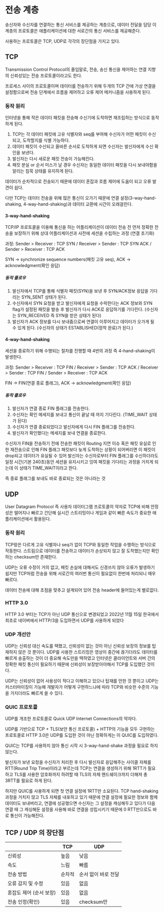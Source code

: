 # 전송 계층

송신자와 수신자를 연결하는 통신 서비스를 제공하는 계층으로, 데이터 전달을 담당
이 계층의 프로토콜은 애플리케이션에 대한 서로간의 통신 서비스를 제공해준다.

사용하는 프로토콜은 TCP, UDP로 각각의 장단점을 가지고 있다.

## TCP

Transmission Control Protocol의 줄임말로, 전송, 송신 통신을 제어하는 연결 지향의 신뢰성있는 전송 프로토콜이라고도 한다.

프로세스 사이의 프로토콜이며 데이터를 전송하기 위해 두개의 TCP 간에 가상 연결을 설정함으로써 전송 단계에서 흐름을 제어하고 오류 제어 메커니즘을 사용하게 된다.

### 동작 원리

인터넷을 통해 작은 데이터 패킷을 전송해 수신기에 도착하면 재조립하는 방식으로 동작하게 된다.

1. TCP는 각 데이터 패킷에 고유 식별자와 seq를 부여해 수신자가 어떤 패킷이 수신되고, 도착할지를 식별 가능하다.
2. 데이터 패킷이 수신되고 올바른 순서로 도착하게 되면 수신자는 발신자에게 수신 확인을 보낸다.
3. 발신자는 다시 새로운 패킷 전송이 가능해진다.
4. 패킷 분실 or 순서 미스가 날 경우 수신자는 동일한 데이터 패킷을 다시 보내야함을 알리는 침묵 상태를 유지하게 된다.

데이터가 순차적으로 전송되기 때문에 데이터 혼잡과 흐름 제어에 도움이 되고 오류 발견이 쉽다.

다만 TCP는 데이터 전송을 위해 많은 통신이 오가기 때문에 연결 설정(3-way-hand-shaking, 4-way-hand-shaking)과 데이터 교환에 시간이 오래걸린다.

#### 3-way-hand-shaking

TCP/IP 프로토콜을 이용해 통신을 하는 어플리케이션이 데이터 전송 전 먼저 정확한 전송을 보장하기 위해 상대 어플리케이션과 사전에 세션을 수립하는 과정 (연결 초기화)

과정: Sender > Receiver : TCP SYN / Receiver > Sender : TCP SYN ACK / Sender > Receiver : TCP ACK

SYN -> synchronize sequence numbers(패킷 고유 seq), ACK -> acknowledgment(확인 응답)

##### 동작 플로우

1. 발신자에서 TCP를 통해 식별자 패킷(SYN)을 보낸 후 SYN/ACK정보 응답을 기다리는 SYN_SENT 상태가 된다.
2. 수신자에서 SYN 요청을 받고 발신자에게 요청을 수락한다는 ACK 정보와 SYN flag가 설정된 패킷을 발송 후 발신자가 다시 ACK로 응답하기를 기다린다. (수신자는 SYN_RECEIVED 즉 SYN을 받은 상태가 된다)
3. 발신자가 ACK 정보를 다시 보내줌으로써 연결이 이루어지고 데이터가 오가게 될 수 있게 된다. (수신자의 상태가 ESTABLISHED(정착 완료)가 된다.)

#### 4-way-hand-shaking

세션을 종료하기 위해 수행되는 절차를 진행할 때 4번의 과정 즉 4-hand-shaking이 발생한다.

과정: Sender > Receiver : TCP FIN / Receiver > Sender : TCP ACK / Receiver > Sender : TCP FIN / Sender > Receiver : TCP ACK

FIN -> FIN(연결 종료 플래그), ACK -> acknowledgment(확인 응답)

##### 동작 플로우

1. 발신자가 연결 종료 FIN 플래그를 전송한다.
2. 수신자는 확인 메세지를 보내고 통신이 끝날 때 까지 기다린다. (TIME_WAIT 상태가 된다)
3. 수신자가 연결 종료되었다고 발신자에게 다시 FIN 플래그를 전송한다.
4. 발신자가 확인했다는 메세지를 보내 연결을 종료한다.

수신자가 FIN을 전송하기 전에 전송한 패킷이 Routing 지연 이슈 혹은 패킷 유실로 인한 재전송으로 인해 FIN 플래그 패킷보다 늦게 도착하는 상황이 되어버리면 이 패킷이 drop되고 데이터가 유실될 수 있어 발신자는 수신자로부터 FIN 플래그를 수신하더라도 일정 시간(기본 240초)동안 세션을 유지시키고 잉여 패킷을 기다리는 과정을 거치게 되는데 이 상태가 TIME_WAIT이라고 한다.

즉 종료 플래그를 보내도 바로 종료되는 것은 아니라는 것

## UDP

User Datagram Protocol 즉 사용자 데이터그램 프로토콜의 약자로 TCP에 비해 안정성은 떨어지나 빠르고 간단해 실시간 스트리밍이나 게임과 같이 빠른 속도가 중요한 애플리케이션에서 활용된다.

### 동작 원리

TCP랑은 다르게 고유 식별자나 seq가 없이 TCP와 동일한 작업을 수행하는 방식으로 작동한다. 스트림으로 데이터를 전송하고 데이터가 손상되지 않고 잘 도착했는지만 확인하는 checksum만 존재한다.

UDP는 오류 수정이 거의 없고, 패킷 손실에 대해서도 신경쓰지 않아 오류가 발생하기 쉽지만 TCP처럼 전송을 위해 서로간의 여러번 통신이 필요없이 한번에 처리되니 매우 빠르다.

데이터 전송에 대해 초점을 맞추고 설계되어 있어 전송 header에 들어있는게 별로없다.

### HTTP 3.0

HTTP 3.0 부터는 TCP가 아닌 UDP 통신으로 변경되었고 2022년 11월 15일 한국에서 최초로 네이버에서 HTTP/3을 도입하면서 UDP를 사용하게 되었다

### UDP 개선안

UDP는 신뢰성 대신 속도를 택했고, 신뢰성이 없는 것이 아닌 신뢰성 보장의 정보를 탑재하지 않은 것 뿐이다. UDP를 사용한 스트리밍은 영상이 중간에 끊기더라도 데이터를 빠르게 송출하는 것이 더 중요해 속도만을 택하였고 인터넷은 클라이언트와 서버 간의 정확한 패킷 통신이 필요하기 때문에 신뢰성이 보장받아야해서 TCP를 도입했던 것이다.

UDP는 신뢰성이 없어 사용성이 적다고 이해하고 있으나 탑재를 안한 것 뿐이고 UDP는 커스터마이징이 가능해 개발자가 어떻게 구현하느냐에 따라 TCP와 비슷한 수준의 기능을 가지더라도 빠르게 쓸 수 있다.

### QUIC 프로토콜

UDP를 개조한 프로토콜로 Quick UDP Internet Connections의 약자다.

UDP를 기반으로 TCP + TLS(보안 통신 프로토콜) + HTTP의 기능을 모두 구현하는 프로토콜로 HTTP 3.0은 UDP를 도입한 것이 아닌 정확하게는 이 QUIC를 도입하였다.

QUIC는 TCP를 사용하지 않아 통신 시작 시 3-way-hand-shake 과정을 필요로 하지 않는다.

발신자가 보낸 요청을 수신자가 처리한 후 다시 발신자로 응답해주는 사이클 자체를 RTT(Round Trip Time)이라고 부르는데 TCP는 연결을 생성하기 위해 1RTT가 필요하고 TLS를 사용한 암호화까지 하려할 때 TLS의 자체 핸드쉐이크까지 더해져 총 3RTT를 필요로 하게 된다.

하지만 QUIC를 사용하게 되면 첫 연결 설정에 1RTT만 소요된다. TCP hand-shaking 과정을 거치지 않고 TLS 자체를 내포하고 있기 때문에 연결 설정에 필요한 정보와 함께 데이터도 보내버리고, 연결에 성공했으면 수신자는 그 설정을 캐싱해두고 있다가 다음 연결 때 그 캐싱해둔 설정을 사용해 바로 연결을 성립시키기 때문에 0 RTT만으로도 바로 통신이 가능해진다.

## TCP / UDP 의 장단점

|                         | TCP    | UDP                 |
| ----------------------- | ------ | ------------------- |
| 신뢰성                  | 높음   | 낮음                |
| 속도                    | 느림   | 빠름                |
| 전송 방법               | 순차적 | 순서 없이 바로 전달 |
| 오류 감지 및 수정       | 있음   | 없음                |
| 혼잡도 제어 (순서 보장) | 있음   | 없음                |
| 전송 인정(확인)         | 있음   | checksum만          |

